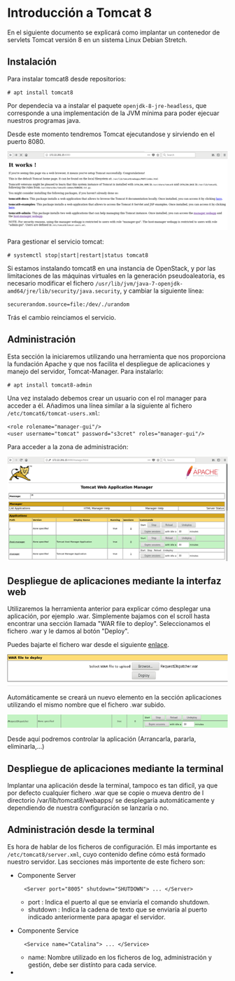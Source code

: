 # Introducción a Tomcat 8

En el siguiente documento se explicará como implantar un contenedor de servlets Tomcat versión 8 en un sistema Linux Debian Stretch.

## Instalación

Para instalar tomcat8 desde repositorios:
	
	# apt install tomcat8

Por dependecia va a instalar el paquete `openjdk-8-jre-headless`, que corresponde a una implementación de la JVM mínima para poder ejecuar nuestros programas java.

Desde este momento tendremos Tomcat ejecutandose y sirviendo en el puerto 8080.

![tomcat](img/tomcat1.png)

Para gestionar el servicio tomcat:

	# systemctl stop|start|restart|status tomcat8

Si estamos instalando tomcat8 en una instancia de OpenStack, y por las limitaciones de las máquinas virtuales en la generación pseudoaleatoria, es necesario modificar el fichero `/usr/lib/jvm/java-7-openjdk-amd64/jre/lib/security/java.security`, y cambiar la siguiente línea:

	securerandom.source=file:/dev/./urandom

Trás el cambio reinciamos el servicio.

## Administración

Esta sección la iniciaremos utilizando una herramienta que nos proporciona la fundación Apache y que nos facilita el despliegue de aplicaciones y manejo del servidor, Tomcat-Manager. Para instalarlo:

	# apt install tomcat8-admin

Una vez instalado debemos crear un usuario con el rol manager para acceder a él. Añadimos una línea similar a la siguiente al fichero `/etc/tomcat6/tomcat-users.xml`:

	<role rolename="manager-gui"/>
	<user username="tomcat" password="s3cret" roles="manager-gui"/>

Para acceder a la zona de administración:

![tomcat](img/tomcat2.png)
 
## Despliegue de aplicaciones mediante la interfaz web

Utilizaremos la herramienta anterior para explicar cómo desplegar una aplicación, por ejemplo .war. Simplemente bajamos con el scroll hasta encontrar una sección llamada "WAR file to deploy". Seleccionamos el fichero .war y le damos al botón "Deploy".

Puedes bajarte el fichero war desde el siguiente [enlace](war/RequestDispatcher.war).

![tomcat](img/tomcat3.png)

Automáticamente se creará un nuevo elemento en la sección aplicaciones utilizando el mismo
nombre que el fichero .war subido.

![tomcat](img/tomcat4.png)

Desde aquí podremos controlar la aplicación (Arrancarla, pararla, eliminarla,...)

## Despliegue de aplicaciones mediante la terminal

Implantar una aplicación desde la terminal, tampoco es tan dificíl, ya que por defecto cualquier fichero .war que se copie o mueva dentro de l directorio /var/lib/tomcat8/webapps/ se desplegaría automáticamente y dependiendo de nuestra configuración se lanzaría o no.

## Administración desde la terminal

Es hora de hablar de los ficheros de configuración. El más importante es `/etc/tomcat8/server.xml`, cuyo contenido define cómo está formado nuestro servidor. Las secciones más importente de este fichero son:

* Componente Server
		
		<Server port="8005" shutdown="SHUTDOWN"> ... </Server>

	* port : Indica el puerto al que se enviaría el comando shutdown.
	* shutdown : Indica la cadena de texto que se enviaría al puerto indicado anteriormente para apagar el servidor.

* Componente Service
  
		<Service name="Catalina"> ... </Service>
	
	* name: Nombre utilizado en los ficheros de log, administración y gestión, debe ser distínto para cada service.

* 

